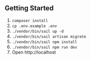 ## Getting Started

1. `composer install`
2. `cp .env.example .env`
3. `./vendor/bin/sail up -d`
4. `./vendor/bin/sail artisan migrate`
5. `./vendor/bin/sail npm install`
6. `./vendor/bin/sail npm run dev`
7. Open http://localhost
